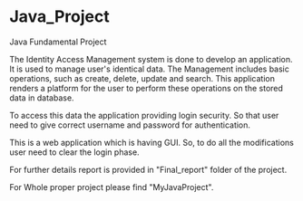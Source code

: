 # Java_Project
Java Fundamental Project

The Identity Access Management system is done to develop an application.
It is used to manage user's identical data. The Management includes basic operations, such as create, delete, update and search.
This application renders a platform for the user to perform these operations on the stored data in database. 

To access this data the application providing login security. So that user need to give
correct username and password for authentication.

This is a web application which is having GUI.
So, to do all the modifications user need to clear the login phase.

For further details report is provided in "Final_report" folder of the project.

For Whole proper project please find "MyJavaProject".
